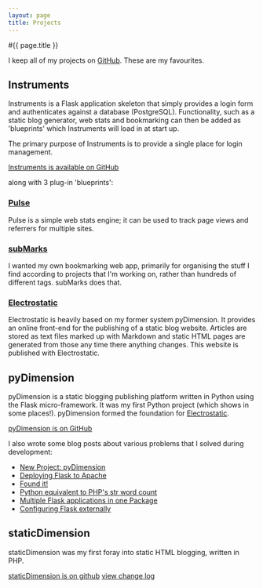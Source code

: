 ```yaml
---
layout: page
title: Projects
---
```


#{{ page.title }}

I keep all of my projects on [GitHub](https://github.com/MalphasWats). These are my favourites.

## Instruments
Instruments is a Flask application skeleton that simply provides a login form and authenticates against a database (PostgreSQL). Functionality, such as a static blog generator, web stats and bookmarking can then be added as 'blueprints' which Instruments will load in at start up.

The primary purpose of Instruments is to provide a single place for login management.

[Instruments is available on GitHub](https://github.com/MalphasWats/instruments)

along with 3 plug-in 'blueprints':

### [Pulse](https://github.com/MalphasWats/pulse)

Pulse is a simple web stats engine; it can be used to track page views and referrers for multiple sites.

### [subMarks](https://github.com/MalphasWats/subMarks)

I wanted my own bookmarking web app, primarily for organising the stuff I find according to projects that I'm working on, rather than hundreds of different tags. subMarks does that.

### [Electrostatic](https://github.com/MalphasWats/electrostatic)

Electrostatic is heavily based on my former system pyDimension. It provides an online front-end for the publishing of a static blog website. Articles are stored as text files marked up with Markdown and static HTML pages are generated from those any time there anything changes. This website is published with Electrostatic.


## pyDimension

pyDimension is a static blogging publishing platform written in Python using the Flask micro-framework. It was my first Python project (which shows in some places!). pyDimension formed the foundation for [Electrostatic](https://github.com/MalphasWats/electrostatic).

[pyDimension is on GitHub](https://github.com/MalphasWats/pyDimension)

I also wrote some blog posts about various problems that I solved during development:

-  [New Project: pyDimension](/2012/04/20/New_Project_pyDimension.html)
-  [Deploying Flask to Apache](/2012/04/24/Deploying_Flask_to_Apache.html)
-  [Found it!](/2012/04/26/Found_it.html)
-  [Python equivalent to PHP's str word count](/2012/05/08/Heres_a_fun_one.html)
-  [Multiple Flask applications in one Package](/2012/05/14/Multiple_Flask_applications_in_one_package.html)
-  [Configuring Flask externally](/2012/05/22/Configuring_Flask_Externally.html)


## staticDimension

staticDimension was my first foray into static HTML blogging, written in PHP.

[staticDimension is on github](https://github.com/MalphasWats/staticDimension) [view change log](/2011/04/15/staticDimension_changelog.html#1.4)